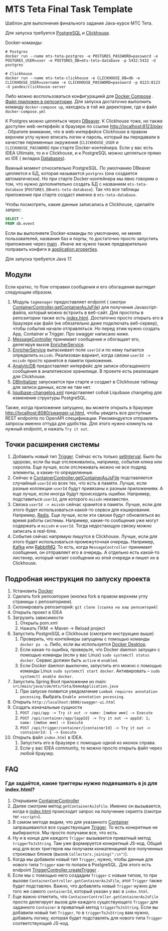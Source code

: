 # MTS Teta Final Task Template

Шаблон для выполнения финального задания Java-курсе МТС Тета.

Для запуска требуется [PostgreSQL](https://www.postgresql.org/)
и [Clickhouse](https://clickhouse.com/).

Docker-команды:

```shell
# Postgres
docker run --name mts-teta-postgres -e POSTGRES_PASSWORD=password -e POSTGRES_USER=user -e POSTGRES_DB=mts-teta-database -p 5432:5432 -d postgres

# Clickhouse
docker run --name mts-teta-clickhouse -e CLICKHOUSE_DB=db -e CLICKHOUSE_USER=username -e CLICKHOUSE_PASSWORD=password -p 8123:8123 -d yandex/clickhouse-server
```

Либо можно воспользоваться конфигурацией для [Docker Compose](https://docs.docker.com/compose/)
. [Файл приложен в репозитории](docker-compose.yml). Для запуска достаточно выполнить
команду `docker-compose up`, находясь в той же директории, где и файл `docker-compose.yml`

К Postgres можно цепляться через [DBeaver](https://dbeaver.io/). К Clickhouse тоже, но также
доступен web-интерфейс в браузере по ссылке [http://localhost:8123/play](http://localhost:8123/play)
. Обратите внимание, что в web-интерфейсе Clickhouse в правом верхнем углу нужно вписать логин и
пароль, который вы передавали в качестве переменных окружения (`CLICKHOUSE_USER`
и `CLICKHOUSE_PASSWORD`) при старте Docker-контейнера. Если у вас есть IDEA Ultimate, то и к
Clickhouse, и к PostgreSQL можно цепляться прямо из IDE (
вкладка [Databases](https://www.jetbrains.com/help/idea/database-tool-window.html)).

Важный момент относительно PostgreSQL. По умолчанию DBeaver цепляется к БД, которая
называется `postgres` (она создается автоматически). Но при старте Docker-контейнера мы явно говорим
о том, что нужно дополнительно создать БД с
названием `mts-teta-database` (`POSTGRES_DB=mts-teta-database`). Так что все таблицы приложение при
старте создаст именно в `mts-teta-database`.

Чтобы посмотреть, какие данные записались в Clickhouse, сделайте запрос:

```sql
SELECT *
FROM db.event
```

Если вы выполняете Docker-команды по умолчанию, не меняя пользователей, названия баз и порты, то
достаточно просто запустить приложение через [main](src/main/java/com/mts/teta/DemoApplication.java)
. Иначе же нужно также предварительно поправить конфиги
в [application.properties](src/main/resources/application.properties).

Для запуска требуется Java 17.

## Модули

Если кратко, то flow отправки сообщения и его обогащения выглядит следующим образом.

1. Модуль `tagmanager` предоставляет endpoint (
   смотри [ContainerController.getContainerAsJsFile](src/main/java/com/mts/teta/tagmanager/controller/ContainerController.java))
   для получения Javascript-файла, который можно встроить в веб-сайт. Для простоты в репозитории
   также есть [index.html](index.html). Достаточно просто открыть его в браузере как файл (не
   обязательно даже подключать веб-сервер), чтобы события начали отправляться. Но перед этим нужно
   создать App, Container и Trigger. Про swagger написано ниже.
2. [MessageController](src/main/java/com/mts/teta/enricher/controller/MessageController.java)
   принимает сообщение и обогащает его, делегируя
   вызов [EnricherService](src/main/java/com/mts/teta/enricher/process/EnricherService.java).
3. [EnricherService](src/main/java/com/mts/teta/enricher/process/EnricherService.java) вытаскивает
   поле `userId` и по нему пытается определить `msisdn`. Реализован вариант, когда
   связки `userId -> msisdn` просто хранятся в памяти приложения.
4. [AnalyticDB](src/main/java/com/mts/teta/enricher/db/AnalyticDB.java) предоставляет интерфейс для
   записи обогащенного сообщения в аналитиеское хранилище. В проекте есть реализация для Clickhouse.
5. [DBInitializer](src/main/java/com/mts/teta/enricher/db/DBInitializer.java) запускается при старте
   и создает в Clickhouse таблицу для записи данных, если ее там нет.
6. [liquibase-changelog.xml](src/main/resources/liquibase-changelog.xml) представляет собой
   Liquibase changelog для изменения структуры PostgreSQL.

Также, когда приложение запущено, вы можете открыть в
браузере [http://localhost:8080/swagger-ui.html](http://localhost:8080/swagger-ui.html), чтобы
увидеть все доступные REST endpoints по OpenAPI спецификации. Рекомендуется отправлять запросы
именно оттуда для удобства. Для этого нужно кликнуть на нужный endpoint, и нажать `Try it out`.

## Точки расширения системы

1. Добавить новый тип [Trigger](src/main/java/com/mts/teta/tagmanager/domain/Trigger.java). Сейчас
   есть только [setInterval](https://developer.mozilla.org/en-US/docs/Web/API/setInterval). Было бы
   здорово, если бы еще отслеживались, например, события клика или скролла. Еще лучше, если
   отслеживать можно не все подряд элементы, а какие-то определенные.
2. Сейчас
   в [ContainerController.getContainerAsJsFile](src/main/java/com/mts/teta/tagmanager/controller/ContainerController.java)
   подставляется случайный `userId` из всех тех, что есть в памяти. Лучше, если разные
   коллекции `userId` будут привязаны к разным приложениям. А еще лучше, если иногда будут
   происходить ошибки. Например, подставиться `userId`, для которого `msisdn` неизвестен.
3. Связка `userId -> msisdn` сейчас хранится в памяти. Лучше, если для этого будет использоваться
   какой-то сервси для кэширования. Например, [Redis](https://redis.io/). Еще лучше, если эти связки
   будут обновляться во время работы системы. Например, какие-то сообщения уже могут содержать
   и `msisdn` и `userId`. Тогда недостающую связку можно записать в real-time.
4. События сейчас напрямую пишутся в Clickhouse. Лучше, если для этого будет использоваться
   промежуточная очередь. Например, [Kafka](https://kafka.apache.org/)
   или [RabbitMQ](https://www.rabbitmq.com/). То есть, когда `MessageController` принимает
   сообщения, он отправляет его в очередь. А отдельно есть какой-то листенер, который читает
   сообщения из этой очереди и пишет их в Clickhouse.

## Подробная инструкция по запуску проекта

1. Установить [Docker](https://www.docker.com/)
2. Сделать fork репозитория (кнопка fork в правом верхнем углу страницы с репозиторием).
3. Склонировать репозиторий: `git clone [ссылка на ваш репозиторий]`
4. Открыть проект в IDEA
5. Загрузить зависимости
    1. Открыть pom.xml
    2. Нажать ПКМ -> Maven -> Reload project
6. Запустить PostgreSQL и Clickhouse (смотрите инструкцию выше)
    1. Проверить, что контейнеры запущены с помощью команды `docker ps -a`. Либо, если вы
       используется [Docker Desktop](https://www.docker.com/products/docker-desktop/).
    2. Если какая-то ошибка, проверьте, что Docker daemon запущен с помощью команды (если у вас
       Linux) `sudo systemctl status docker`. Сервис должен быть `active` и `enabled`.
    3. Если Docker daemon выключен, запустить его можно с помощью команды
       Linux `sudo systemctl start docker`. Активировать – `sudo systemctl enable docker`.
7. Запустить Spring Boot приложение из main: `src/main/java/com/mts/teta/DemoApplication.java`
    1. При запуске появится уведомление `Lombok requires annotation pocessing`.
       Выбрать `Enable annotation pocessing`.
8. Открыть `http://localhost:8080/swagger-ui.html`
9. Создать изначальные сущности
    1. `POST /api/app -> Try it out -> name: [любое имя] -> Execute`
    2. `POST /api/container/app/{appId} -> Try it out -> appId: 1; name: [любое имя] -> Execute`
    3. `POST /api/trigger/container/{containerId} -> Try it out -> containerId: 1 -> Execute`
10. Открыть файл `index.html` в IDEA.
    1. Запустить его в браузере с помощью одной из иконок справа.
    2. Если у вас IDEA community, то можно просто открыть файл через любой браузер.

## FAQ

### Где задаётся, какие триггеры нужно подвешивать в js для index.html?

1. Открываем
   [ContainerController](src/main/java/com/mts/teta/tagmanager/controller/ContainerController.java)
2. Далее смотрим метод `getContainerAsJsFile`. Именно он вызывается, когда
   в [index.html](index.html) происходит запрос на получение скрипта (смотри тег `<script>`).
3. В самом методе видим, что для
   указанного [Container](src/main/java/com/mts/teta/tagmanager/domain/Container.java) запрашиваются
   все существующие [Trigger](src/main/java/com/mts/teta/tagmanager/domain/Trigger.java). То есть
   конкретные не выбираются. Мы просто получаем все, что есть.
4. Ну и в конце для каждого `Trigger` вызывается приватный метод `triggerToJsString`. Там уже
   формируется конкретный JS-код. Общий код для всех триггеров мы получаем конкатенацией все
   полученных строковых блоков (вызов `Collectors.joining(";\n")`).
5. Когда мы добавили новый тип `Trigger`, нужно, чтобы данные для нового типа `Trigger` как-то
   попали в PostgreSQL. Для этого есть
   endpoint [TriggerController.createTrigger](src/main/java/com/mts/teta/tagmanager/controller/TriggerController.java)
   .
6. Если мы с помощью него создадим `Trigger` с новым типом, то при
   вызове `ContainerController.getContainerAsJsFile`, этот `Trigger` также будет подставлен. Важно,
   что добавлять новый `Trigger` нужно для того же самого `containerId`, который указан у вас
   в `index.html`.
7. Еще важно отметить, что `ContainerController.getContainerAsJsFile` просто делегирует вызов для
   каждого существующего `Trigger` для заданного `Container` в приватный метод `triggerToJsString`.
   Если вы добавили новый тип `Trigger`, то в `triggerToJsString` вам нужно, добавить логику,
   которая будет подставлять для нового типа `Trigger` соответствующий JS-код.

